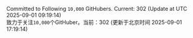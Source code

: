 Committed to Following `10,000` GitHubers. Current: <!-- FOLLOWING_COUNT -->302<!-- FOLLOWING_COUNT --> (Update at UTC <!-- LAST_UPDATED -->2025-09-01 09:19:14<!-- LAST_UPDATED -->)<br>
致力于关注`10,000`个GitHuber。当前：<!-- FOLLOWING_COUNT -->302<!-- FOLLOWING_COUNT --> (更新于北京时间 <!-- LAST_UPDATED_CST -->2025-09-01 17:19:14<!-- LAST_UPDATED_CST -->)
